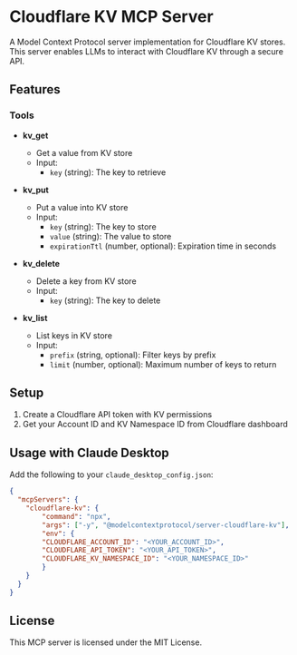 # Cloudflare KV MCP Server

A Model Context Protocol server implementation for Cloudflare KV stores. This server enables LLMs to interact with Cloudflare KV through a secure API.

## Features

### Tools

- **kv_get**
  - Get a value from KV store
  - Input: 
    - `key` (string): The key to retrieve

- **kv_put**
  - Put a value into KV store
  - Input:
    - `key` (string): The key to store
    - `value` (string): The value to store
    - `expirationTtl` (number, optional): Expiration time in seconds

- **kv_delete**
  - Delete a key from KV store
  - Input:
    - `key` (string): The key to delete

- **kv_list**
  - List keys in KV store
  - Input:
    - `prefix` (string, optional): Filter keys by prefix
    - `limit` (number, optional): Maximum number of keys to return

## Setup

1. Create a Cloudflare API token with KV permissions
2. Get your Account ID and KV Namespace ID from Cloudflare dashboard

## Usage with Claude Desktop

Add the following to your `claude_desktop_config.json`:

```json
{  
  "mcpServers": {
    "cloudflare-kv": {
        "command": "npx",
        "args": ["-y", "@modelcontextprotocol/server-cloudflare-kv"],
        "env": {
        "CLOUDFLARE_ACCOUNT_ID": "<YOUR_ACCOUNT_ID>",
        "CLOUDFLARE_API_TOKEN": "<YOUR_API_TOKEN>",
        "CLOUDFLARE_KV_NAMESPACE_ID": "<YOUR_NAMESPACE_ID>"
        }
    }
  }
}
```

## License

This MCP server is licensed under the MIT License.
